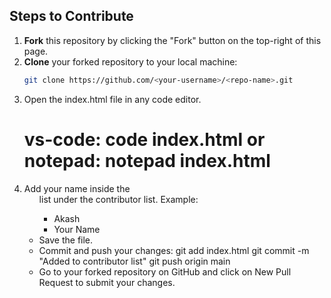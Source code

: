 ## Steps to Contribute

1. **Fork** this repository by clicking the "Fork" button on the top-right of this page.
2. **Clone** your forked repository to your local machine:
   ```bash
   git clone https://github.com/<your-username>/<repo-name>.git
3. Open the index.html file in any code editor.
    # vs-code: code index.html or notepad: notepad index.html
4. Add your name inside the <ul> list under the contributor list. Example:
    <ul>
      <li>Akash</li>
      <li>Your Name</li>
    </ul>
5. Save the file.
6. Commit and push your changes:
    git add index.html
    git commit -m "Added <your-name> to contributor list"
    git push origin main
7. Go to your forked repository on GitHub and click on New Pull Request to submit your changes.

